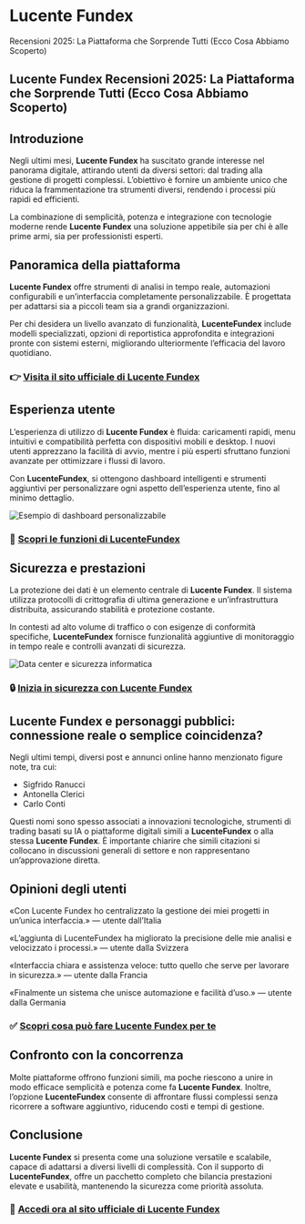 # Lucente Fundex
Recensioni 2025: La Piattaforma che Sorprende Tutti (Ecco Cosa Abbiamo Scoperto)
## Lucente Fundex Recensioni 2025: La Piattaforma che Sorprende Tutti (Ecco Cosa Abbiamo Scoperto)

## Introduzione
Negli ultimi mesi, **Lucente Fundex** ha suscitato grande interesse nel panorama digitale, attirando utenti da diversi settori: dal trading alla gestione di progetti complessi. L’obiettivo è fornire un ambiente unico che riduca la frammentazione tra strumenti diversi, rendendo i processi più rapidi ed efficienti.

La combinazione di semplicità, potenza e integrazione con tecnologie moderne rende **Lucente Fundex** una soluzione appetibile sia per chi è alle prime armi, sia per professionisti esperti.

## Panoramica della piattaforma
**Lucente Fundex** offre strumenti di analisi in tempo reale, automazioni configurabili e un’interfaccia completamente personalizzabile. È progettata per adattarsi sia a piccoli team sia a grandi organizzazioni.

Per chi desidera un livello avanzato di funzionalità, **LucenteFundex** include modelli specializzati, opzioni di reportistica approfondita e integrazioni pronte con sistemi esterni, migliorando ulteriormente l’efficacia del lavoro quotidiano.

### 👉 **[Visita il sito ufficiale di Lucente Fundex](https://lucentefundex.it)**

## Esperienza utente
L’esperienza di utilizzo di **Lucente Fundex** è fluida: caricamenti rapidi, menu intuitivi e compatibilità perfetta con dispositivi mobili e desktop. I nuovi utenti apprezzano la facilità di avvio, mentre i più esperti sfruttano funzioni avanzate per ottimizzare i flussi di lavoro.

Con **LucenteFundex**, si ottengono dashboard intelligenti e strumenti aggiuntivi per personalizzare ogni aspetto dell’esperienza utente, fino al minimo dettaglio.

![Esempio di dashboard personalizzabile](https://www.esprimo.it/wp-content/uploads/2021/12/user-interface.jpeg)

### 🔗 **[Scopri le funzioni di LucenteFundex](https://lucentefundex.it)**

## Sicurezza e prestazioni
La protezione dei dati è un elemento centrale di **Lucente Fundex**. Il sistema utilizza protocolli di crittografia di ultima generazione e un’infrastruttura distribuita, assicurando stabilità e protezione costante.

In contesti ad alto volume di traffico o con esigenze di conformità specifiche, **LucenteFundex** fornisce funzionalità aggiuntive di monitoraggio in tempo reale e controlli avanzati di sicurezza.

![Data center e sicurezza informatica](https://images.unsplash.com/photo-1591696205602-2f950c417cb9?auto=format&fit=crop&w=1170&q=80)

### 🔒 **[Inizia in sicurezza con Lucente Fundex](https://lucentefundex.it)**

## Lucente Fundex e personaggi pubblici: connessione reale o semplice coincidenza?
Negli ultimi tempi, diversi post e annunci online hanno menzionato figure note, tra cui:

- Sigfrido Ranucci
- Antonella Clerici
- Carlo Conti

Questi nomi sono spesso associati a innovazioni tecnologiche, strumenti di trading basati su IA o piattaforme digitali simili a **LucenteFundex** o alla stessa **Lucente Fundex**. È importante chiarire che simili citazioni si collocano in discussioni generali di settore e non rappresentano un’approvazione diretta.

## Opinioni degli utenti
«Con Lucente Fundex ho centralizzato la gestione dei miei progetti in un’unica interfaccia.» — utente dall’Italia

«L’aggiunta di LucenteFundex ha migliorato la precisione delle mie analisi e velocizzato i processi.» — utente dalla Svizzera

«Interfaccia chiara e assistenza veloce: tutto quello che serve per lavorare in sicurezza.» — utente dalla Francia

«Finalmente un sistema che unisce automazione e facilità d’uso.» — utente dalla Germania

### ✅ **[Scopri cosa può fare Lucente Fundex per te](https://lucentefundex.it)**

## Confronto con la concorrenza
Molte piattaforme offrono funzioni simili, ma poche riescono a unire in modo efficace semplicità e potenza come fa **Lucente Fundex**. Inoltre, l’opzione **LucenteFundex** consente di affrontare flussi complessi senza ricorrere a software aggiuntivo, riducendo costi e tempi di gestione.

## Conclusione
**Lucente Fundex** si presenta come una soluzione versatile e scalabile, capace di adattarsi a diversi livelli di complessità. Con il supporto di **LucenteFundex**, offre un pacchetto completo che bilancia prestazioni elevate e usabilità, mantenendo la sicurezza come priorità assoluta.

### 🚀 **[Accedi ora al sito ufficiale di Lucente Fundex](https://lucentefundex.it)**
